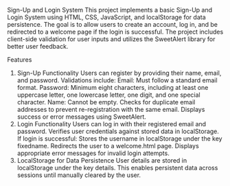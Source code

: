 Sign-Up and Login System
This project implements a basic Sign-Up and Login System using HTML, CSS, JavaScript, and localStorage for data persistence. The goal is to allow users to create an account, log in, and be redirected to a welcome page if the login is successful. The project includes client-side validation for user inputs and utilizes the SweetAlert library for better user feedback.

Features
1. Sign-Up Functionality
Users can register by providing their name, email, and password.
Validations include:
Email: Must follow a standard email format.
Password: Minimum eight characters, including at least one uppercase letter, one lowercase letter, one digit, and one special character.
Name: Cannot be empty.
Checks for duplicate email addresses to prevent re-registration with the same email.
Displays success or error messages using SweetAlert.
2. Login Functionality
Users can log in with their registered email and password.
Verifies user credentials against stored data in localStorage.
If login is successful:
Stores the username in localStorage under the key fixedname.
Redirects the user to a welcome.html page.
Displays appropriate error messages for invalid login attempts.
3. LocalStorage for Data Persistence
User details are stored in localStorage under the key details.
This enables persistent data across sessions until manually cleared by the user.
